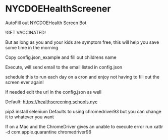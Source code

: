 # NYCDOEHealthScreener
AutoFill out NYCDOEHealth Screen Bot

!GET VACCINATED!

But as long as you and your kids are symptom free, this will help you 
save some time in the morning

Copy config.json_example and fill out childrens name

Execute, will send email to the email listed in config.json

schedule this to run each day on a cron and enjoy not having to fill out the screen ever again!

If needed edit the url in the config.json as well

Default: https://healthscreening.schools.nyc

pip3 install selenium
Defaults to using chromedriver93 but you can change it to whatever you want


If on a Mac and the ChromeDriver gives an unable to execute error
run xattr -d com.apple.quarantine chromedriver96